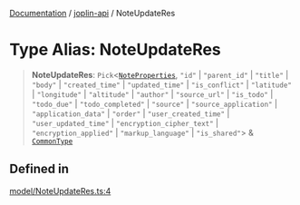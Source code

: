 [Documentation](../../packages.md) / [joplin-api](../index.md) / NoteUpdateRes

# Type Alias: NoteUpdateRes

> **NoteUpdateRes**: `Pick`\<[`NoteProperties`](../interfaces/NoteProperties.md), `"id"` \| `"parent_id"` \| `"title"` \| `"body"` \| `"created_time"` \| `"updated_time"` \| `"is_conflict"` \| `"latitude"` \| `"longitude"` \| `"altitude"` \| `"author"` \| `"source_url"` \| `"is_todo"` \| `"todo_due"` \| `"todo_completed"` \| `"source"` \| `"source_application"` \| `"application_data"` \| `"order"` \| `"user_created_time"` \| `"user_updated_time"` \| `"encryption_cipher_text"` \| `"encryption_applied"` \| `"markup_language"` \| `"is_shared"`\> & [`CommonType`](../interfaces/CommonType.md)

## Defined in

[model/NoteUpdateRes.ts:4](https://github.com/rxliuli/joplin-utils/blob/2bc4cdf0126f9cf3a3dcc1c3f49a6f42208c3387/packages/joplin-api/src/model/NoteUpdateRes.ts#L4)
